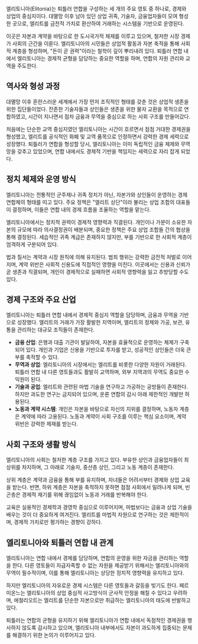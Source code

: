 엘리토니아(Elitonia)는 퇴틀러 연합을 구성하는 세 개의 주요 영토 중 하나로, 경제와 상업의 중심지이다. 대멸망 이후 남아 있던 상업 귀족, 기술자, 금융업자들이 모여 형성한 곳으로, 엘리트를 금전적 가치로 환산하여 거래하는 시스템을 기반으로 운영된다.  

이곳은 자본과 계약을 바탕으로 한 도시국가적 체제를 이루고 있으며, 철저한 시장 경제가 사회의 근간을 이룬다. 엘리토니아의 시민들은 상업적 활동과 자본 축적을 통해 사회적 계층을 형성하며, "돈이 곧 권력"이라는 철학이 깊이 뿌리내려 있다. 퇴틀러 연합 내에서 엘리토니아는 경제적 균형을 담당하는 중요한 역할을 하며, 연합의 자원 관리와 교역을 주도한다.  

## 역사와 형성 과정  

대멸망 이후 혼란스러운 세계에서 가장 먼저 조직적인 형태를 갖춘 것은 상업적 생존을 위한 집단들이었다. 잔존한 기술자들과 상인들은 생존을 위한 물자 교환을 목적으로 연합하였고, 시간이 지나면서 점차 금융과 무역을 중심으로 하는 사회 구조를 만들어갔다.  

처음에는 단순한 교역 중심지였던 엘리토니아는 시간이 흐르면서 점점 거대한 경제권을 형성했고, 엘리트를 공식적인 화폐 및 교역 품목으로 인정하면서 강력한 경제 세력으로 성장했다. 퇴틀러가 연합을 형성할 당시, 엘리토니아는 이미 독립적인 금융 체제와 무역망을 갖추고 있었으며, 연합 내에서도 경제적 기반을 책임지는 세력으로 자리 잡게 되었다.  

## 정치 체제와 운영 방식  

엘리토니아는 전통적인 군주제나 귀족 정치가 아닌, 자본가와 상인들이 운영하는 경제 연합체의 형태를 띠고 있다. 주요 정책은 "엘리트 상단"이라 불리는 상업 조합의 대표들이 결정하며, 이들은 연합 내의 경제 흐름을 조율하는 역할을 맡는다.  

엘리토니아에서는 정치적 권력이 경제적 영향력과 직결된다. 개인이나 가문이 소유한 자본의 규모에 따라 의사결정권이 배분되며, 중요한 정책은 주요 상업 조합들 간의 협상을 통해 결정된다. 세습적인 귀족 계급은 존재하지 않지만, 부를 기반으로 한 사회적 계층이 엄격하게 구분되어 있다.  

법과 질서는 계약과 시장 원칙에 의해 유지된다. 범죄 행위는 강력한 금전적 처벌로 이어지며, 계약 위반은 사회적 신용도에 직접적인 영향을 미친다. 이곳에서는 신용과 신뢰가 곧 생존과 직결되며, 개인이 경제적으로 실패하면 사회적 영향력을 잃고 추방당할 수도 있다.  

## 경제 구조와 주요 산업  

엘리토니아는 퇴틀러 연합 내에서 경제적 중심지 역할을 담당하며, 금융과 무역을 기반으로 성장했다. 엘리트의 거래가 가장 활발한 지역이며, 엘리트의 정제와 가공, 보관, 유통을 관리하는 대규모 조직들이 존재한다.  

- **금융 산업**: 은행과 대출 기관이 발달하여, 자본을 효율적으로 운영하는 체제가 구축되어 있다. 개인과 기업은 신용을 기반으로 투자를 받고, 성공적인 상인들은 더욱 큰 부를 축적할 수 있다.  
- **무역과 상업**: 엘리토니아의 시장에서는 엘리트를 비롯한 다양한 자원이 거래된다. 퇴틀러 연합 내 다른 영토들과도 활발히 교역하며, 외부 지역과의 무역도 중요한 수익원이 된다.  
- **기술과 공업**: 엘리트와 관련된 마법 기술을 연구하고 가공하는 공방들이 존재한다. 하지만 과도한 연구는 금지되어 있으며, 운론 연합의 감시 아래 제한적인 개발만 허용된다.  
- **노동과 계약 시스템**: 개인은 자본을 바탕으로 자신의 지위를 결정하며, 노동자 계층은 계약에 따라 고용된다. 노동과 계약이 사회 구조를 이루는 핵심 요소이며, 계약 위반은 강력한 제재를 받는다.  

## 사회 구조와 생활 방식  

엘리토니아의 사회는 철저한 계층 구조를 가지고 있다. 부유한 상인과 금융업자들이 최상위를 차지하며, 그 아래로 기술자, 중산층 상인, 그리고 노동 계층이 존재한다.  

상위 계층은 계약과 금융을 통해 부를 유지하며, 자녀들은 어려서부터 경제와 상업 교육을 받는다. 반면, 하위 계층은 자본을 축적하지 못하면 점점 사회에서 밀려나게 되며, 빈곤층은 경제적 재기를 위해 끊임없이 노동과 거래를 반복해야 한다.  

교육은 실용적인 경제학과 경영학 중심으로 이루어지며, 마법보다는 금융과 상업 기술을 배우는 것이 더 중요하게 여겨진다. 엘리트를 마법적 자원으로 연구하는 것은 제한적이며, 경제적 가치로만 평가하는 경향이 강하다.  

## 엘리토니아와 퇴틀러 연합 내 관계  

엘리토니아는 연합 내에서 경제를 담당하며, 연합의 운영을 위한 자금을 관리하는 역할을 한다. 다른 영토들이 자급자족할 수 없는 자원을 제공받기 위해서는 엘리토니아와의 무역이 필수적이며, 이를 통해 엘리토니아는 상당한 정치적 영향력을 유지하고 있다.  

하지만 엘리토니아의 자유로운 경제 시스템은 다른 영토들과 갈등을 빚기도 한다. 페르미온느는 엘리토니아의 상업 중심적 사고방식이 군사적 안정을 해칠 수 있다고 우려하며, 에철리오트는 엘리트를 단순한 자본으로만 취급하는 엘리토니아의 태도에 반발하고 있다.  

퇴틀러는 연합의 균형을 유지하기 위해 엘리토니아가 연합 내에서 독점적인 경제권을 행사하지 않도록 감시하고 있으며, 엘리토니아 내부에서도 자본이 과도하게 집중되는 문제를 해결하기 위한 논의가 이루어지고 있다.  